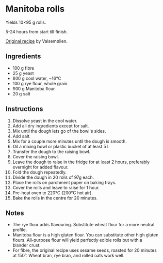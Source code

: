 # Manitoba rolls

Yields 10&times;95 g rolls.

5-24 hours from start till finish.

[Original recipe][original] by Valsemøllen.

## Ingredients

* 100 g fibre
* 25 g yeast
* 800 g cool water, ~16&deg;C
* 100 g rye flour, whole grain
* 900 g Manitoba flour
* 20 g salt

## Instructions

1. Dissolve yeast in the cool water.
1. Add all dry ingredients except for salt.
1. Mix until the dough lets go of the bowl's sides.
1. Add salt.
1. Mix for a couple more minutes until the dough is smooth.
1. Oil a mixing bowl or plastic bucket of at least 5 l.
1. Transfer the dough to the raising bowl.
1. Cover the raising bowl.
1. Leave the dough to raise in the fridge for at least 2 hours, preferably
   overnight for added flavour.
1. Fold the dough repeatedly.
1. Divide the dough in 20 rolls of 97g each.
1. Place the rolls on parchment paper on baking trays.
1. Cover the rolls and leave to raise for 1 hour.
1. Pre-heat oven to 220&deg;C (200&deg;C hot air).
1. Bake the rolls in the centre for 20 minutes.

## Notes

* The rye flour adds flavouring. Substitute wheat flour for a more neutral
  profile.
* Manitoba flour is a high gluten flour. You can substitute other high gluten
  flours. All-purpose flour will yield perfectly edible rolls but with
  a blander crust.
* For fibre, the original recipe uses sesame seeds, roasted for 20 minutes at
  150&deg;. Wheat bran, rye bran, and rolled oats work well.

[original]: https://www.valsemollen.dk/opskrifter/manitobaboller-oekologiske/
